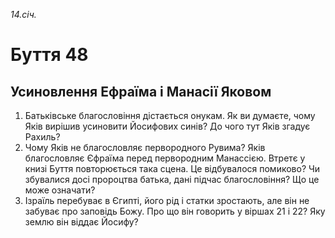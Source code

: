 
_14.січ._

# Буття 48

## Усиновлення Ефраїма і Манасії Яковом
1. Батьківське благословіння дістається онукам. Як ви думаєте, чому Яків вирішив усиновити Йосифових синів? До чого тут Яків згадує Рахиль?
2. Чому Яків не благословляє первородного Рувима? Яків благословляє Єфраїма перед первородним Манассією. Втретє у книзі Буття повторюється така сцена. Це відбувалося помиково? Чи збувалися досі пророцтва батька, дані підчас благословіння? Що це може означати?
3. Ізраїль перебуває в Єгипті, його рід і статки зростають, але він не забуває про заповідь Божу. Про що він говорить у віршах 21 і 22? Яку землю він віддає Йосифу?
